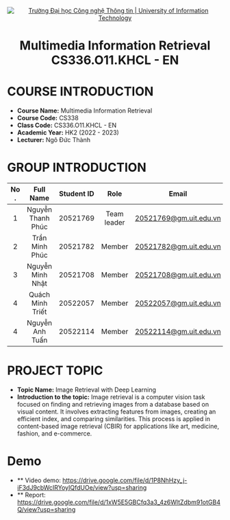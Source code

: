 <!-- Banner -->
<p align="center">
  <a href="https://www.uit.edu.vn/" title="Trường Đại học Công nghệ Thông tin" style="border: none;">
    <img src="https://i.imgur.com/WmMnSRt.png" alt="Trường Đại học Công nghệ Thông tin | University of Information Technology">
  </a>
</p>
<h1 align="center">Multimedia Information Retrieval CS336.O11.KHCL - EN</h1>

# COURSE INTRODUCTION

- **Course Name:** Multimedia Information Retrieval
- **Course Code:** CS338
- **Class Code:** CS336.O11.KHCL - EN
- **Academic Year:** HK2 (2022 - 2023)
- **Lecturer:** Ngô Đức Thành

# GROUP INTRODUCTION

| No . |     Full Name     | Student ID |    Role     |         Email          |
| :--: | :---------------: | :--------: | :---------: | :--------------------: |
|  1   | Nguyễn Thanh Phúc |  20521769  | Team leader | 20521769@gm.uit.edu.vn |
|  2   |  Trần Minh Phúc   |  20521782  |   Member    | 20521782@gm.uit.edu.vn |
|  3   | Nguyễn Minh Nhật  |  20521708  |   Member    | 20521708@gm.uit.edu.vn |
|  4   | Quách Minh Triết  |  20522057  |   Member    | 20522057@gm.uit.edu.vn |
|  4   |  Nguyễn Anh Tuấn  |  20522114  |   Member    | 20522114@gm.uit.edu.vn |

# PROJECT TOPIC

- **Topic Name:** Image Retrieval with Deep Learning
- **Introduction to the topic:** Image retrieval is a computer vision task focused on finding and retrieving images from a database based on visual content. It involves extracting features from images, creating an efficient index, and comparing similarities. This process is applied in content-based image retrieval (CBIR) for applications like art, medicine, fashion, and e-commerce.

# Demo
- ** Video demo: https://drive.google.com/file/d/1P8NhHzy_j-iF3dJ9cbWcIRYoyIQfdUOe/view?usp=sharing
- ** Report: https://drive.google.com/file/d/1xW5E5GBCfq3a3_4z6WltZdbm91otGB4Q/view?usp=sharing

